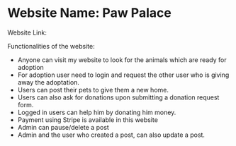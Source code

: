 # Website Name: Paw Palace

Website Link:

Functionalities of the website:

- Anyone can visit my website to look for the animals which are ready for adoption
- For adoption user need to login and request the other user who is giving away the adoptation.
- Users can post their pets to give them a new home.
- Users can also ask for donations upon submitting a donation request form.
- Logged in users can help him by donating him money.
- Payment using Stripe is available in this website
- Admin can pause/delete a post
- Admin and the user who created a post, can also update a post.
